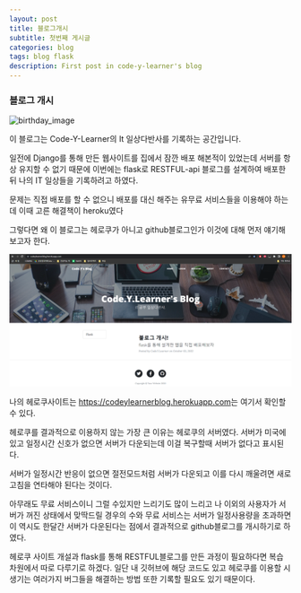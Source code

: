 ```yaml
---
layout: post
title: 블로그개시
subtitle: 첫번째 게시글
categories: blog
tags: blog flask
description: First post in code-y-learner's blog
---
```


### 블로그 개시
![birthday_image](https://media.giphy.com/media/bnhAsd06orx3EkUJ8J/giphy.gif)

이 블로그는 Code-Y-Learner의 It 일상다반사를 기록하는 공간입니다.

일전에 Django를 통해 만든 웹사이트를 집에서 잠깐 배포 해본적이 있었는데 서버를 항상 유지할 수 없기 때문에 이번에는 flask로 RESTFUL-api 블로그를 설계하여 배포한 뒤 나의 IT 일상들을 기록하려고 하였다.

문제는 직접 배포를 할 수 없으니 배포를 대신 해주는 유무료 서비스들을 이용해야 하는데 이때 고른 해결책이 heroku였다

그렇다면 왜 이 블로그는 헤로쿠가 아니고 github블로그인가 이것에 대해 먼저 얘기해보고자 한다.



![blog_image](/assets/images/2022-10-05-firstpost/heroku_blog.PNG "blog_image_file")

나의 헤로쿠사이트는 <https://codeylearnerblog.herokuapp.com>는 여기서 확인할 수 있다.

헤로쿠를 결과적으로 이용하지 않는 가장 큰 이유는 헤로쿠의 서버였다. 서버가 미국에 있고 일정시간 신호가 없으면 서버가 다운되는데 이걸 복구할때 서버가 없다고 표시된다.

서버가 일정시간 반응이 없으면 절전모드처럼 서버가 다운되고 이를 다시 깨울려면 새로고침을 연타해야 된다는 것이다.

아무래도 무료 서비스이니 그럴 수있지만 느리기도 많이 느리고 나 이외의 사용자가 서버가 꺼진 상태에서 맞딱드릴 경우의 수와 무료 서비스는 서버가 일정사용량을 초과하면 이 역시도 한달간 서버가 다운된다는 점에서 결과적으로 github블로그를 개시하기로 하였다.


헤로쿠 사이트 개설과 flask를 통해 RESTFUL블로그를 만든 과정이 필요하다면 복습 차원에서 따로 다루기로 하겠다. 일단 내 깃허브에 해당 코드도 있고 헤로쿠를 이용할 시 생기는 여러가지 버그들을 해결하는 방법 또한 기록할 필요도 있기 때문이다.
